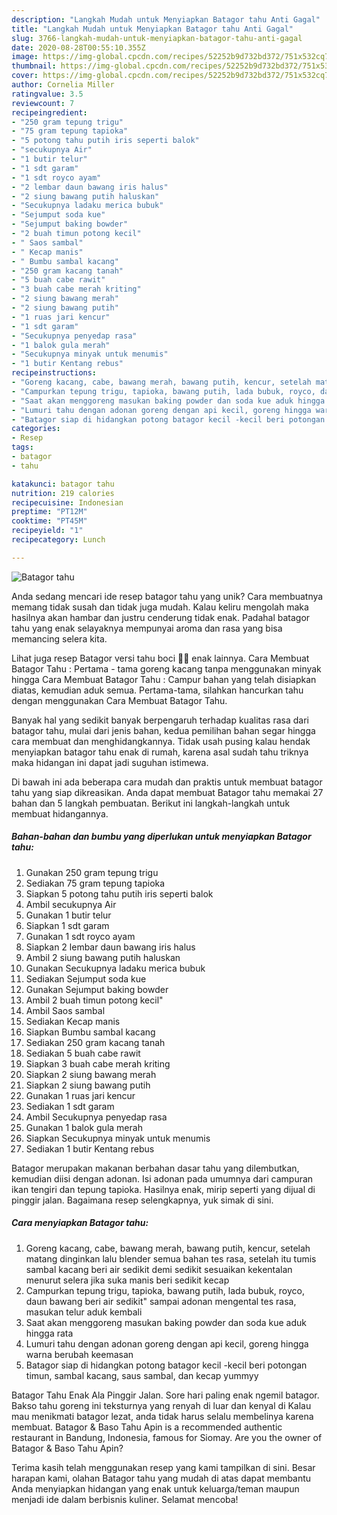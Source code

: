 ```yaml
---
description: "Langkah Mudah untuk Menyiapkan Batagor tahu Anti Gagal"
title: "Langkah Mudah untuk Menyiapkan Batagor tahu Anti Gagal"
slug: 3766-langkah-mudah-untuk-menyiapkan-batagor-tahu-anti-gagal
date: 2020-08-28T00:55:10.355Z
image: https://img-global.cpcdn.com/recipes/52252b9d732bd372/751x532cq70/batagor-tahu-foto-resep-utama.jpg
thumbnail: https://img-global.cpcdn.com/recipes/52252b9d732bd372/751x532cq70/batagor-tahu-foto-resep-utama.jpg
cover: https://img-global.cpcdn.com/recipes/52252b9d732bd372/751x532cq70/batagor-tahu-foto-resep-utama.jpg
author: Cornelia Miller
ratingvalue: 3.5
reviewcount: 7
recipeingredient:
- "250 gram tepung trigu"
- "75 gram tepung tapioka"
- "5 potong tahu putih iris seperti balok"
- "secukupnya Air"
- "1 butir telur"
- "1 sdt garam"
- "1 sdt royco ayam"
- "2 lembar daun bawang iris halus"
- "2 siung bawang putih haluskan"
- "Secukupnya ladaku merica bubuk"
- "Sejumput soda kue"
- "Sejumput baking bowder"
- "2 buah timun potong kecil"
- " Saos sambal"
- " Kecap manis"
- " Bumbu sambal kacang"
- "250 gram kacang tanah"
- "5 buah cabe rawit"
- "3 buah cabe merah kriting"
- "2 siung bawang merah"
- "2 siung bawang putih"
- "1 ruas jari kencur"
- "1 sdt garam"
- "Secukupnya penyedap rasa"
- "1 balok gula merah"
- "Secukupnya minyak untuk menumis"
- "1 butir Kentang rebus"
recipeinstructions:
- "Goreng kacang, cabe, bawang merah, bawang putih, kencur, setelah matang dinginkan lalu blender semua bahan tes rasa, setelah itu tumis sambal kacang beri air sedikit demi sedikit sesuaikan kekentalan menurut selera jika suka manis beri sedikit kecap"
- "Campurkan tepung trigu, tapioka, bawang putih, lada bubuk, royco, daun bawang beri air sedikit&#34; sampai adonan mengental tes rasa, masukan telur aduk kembali"
- "Saat akan menggoreng masukan baking powder dan soda kue aduk hingga rata"
- "Lumuri tahu dengan adonan goreng dengan api kecil, goreng hingga warna berubah keemasan"
- "Batagor siap di hidangkan potong batagor kecil -kecil beri potongan timun, sambal kacang, saus sambal, dan kecap yummyy"
categories:
- Resep
tags:
- batagor
- tahu

katakunci: batagor tahu 
nutrition: 219 calories
recipecuisine: Indonesian
preptime: "PT12M"
cooktime: "PT45M"
recipeyield: "1"
recipecategory: Lunch

---
```



![Batagor tahu](https://img-global.cpcdn.com/recipes/52252b9d732bd372/751x532cq70/batagor-tahu-foto-resep-utama.jpg)

Anda sedang mencari ide resep batagor tahu yang unik? Cara membuatnya memang tidak susah dan tidak juga mudah. Kalau keliru mengolah maka hasilnya akan hambar dan justru cenderung tidak enak. Padahal batagor tahu yang enak selayaknya mempunyai aroma dan rasa yang bisa memancing selera kita.

Lihat juga resep Batagor versi tahu boci 🍲😍 enak lainnya. Cara Membuat Batagor Tahu : Pertama - tama goreng kacang tanpa menggunakan minyak hingga Cara Membuat Batagor Tahu : Campur bahan yang telah disiapkan diatas, kemudian aduk semua. Pertama-tama, silahkan hancurkan tahu dengan menggunakan Cara Membuat Batagor Tahu.

Banyak hal yang sedikit banyak berpengaruh terhadap kualitas rasa dari batagor tahu, mulai dari jenis bahan, kedua pemilihan bahan segar hingga cara membuat dan menghidangkannya. Tidak usah pusing kalau hendak menyiapkan batagor tahu enak di rumah, karena asal sudah tahu triknya maka hidangan ini dapat jadi suguhan istimewa.


Di bawah ini ada beberapa cara mudah dan praktis untuk membuat batagor tahu yang siap dikreasikan. Anda dapat membuat Batagor tahu memakai 27 bahan dan 5 langkah pembuatan. Berikut ini langkah-langkah untuk membuat hidangannya.

<!--inarticleads1-->

##### Bahan-bahan dan bumbu yang diperlukan untuk menyiapkan Batagor tahu:

1. Gunakan 250 gram tepung trigu
1. Sediakan 75 gram tepung tapioka
1. Siapkan 5 potong tahu putih iris seperti balok
1. Ambil secukupnya Air
1. Gunakan 1 butir telur
1. Siapkan 1 sdt garam
1. Gunakan 1 sdt royco ayam
1. Siapkan 2 lembar daun bawang iris halus
1. Ambil 2 siung bawang putih haluskan
1. Gunakan Secukupnya ladaku merica bubuk
1. Sediakan Sejumput soda kue
1. Gunakan Sejumput baking bowder
1. Ambil 2 buah timun potong kecil&#34;
1. Ambil  Saos sambal
1. Sediakan  Kecap manis
1. Siapkan  Bumbu sambal kacang
1. Sediakan 250 gram kacang tanah
1. Sediakan 5 buah cabe rawit
1. Siapkan 3 buah cabe merah kriting
1. Siapkan 2 siung bawang merah
1. Siapkan 2 siung bawang putih
1. Gunakan 1 ruas jari kencur
1. Sediakan 1 sdt garam
1. Ambil Secukupnya penyedap rasa
1. Gunakan 1 balok gula merah
1. Siapkan Secukupnya minyak untuk menumis
1. Sediakan 1 butir Kentang rebus


Batagor merupakan makanan berbahan dasar tahu yang dilembutkan, kemudian diisi dengan adonan. Isi adonan pada umumnya dari campuran ikan tengiri dan tepung tapioka. Hasilnya enak, mirip seperti yang dijual di pinggir jalan. Bagaimana resep selengkapnya, yuk simak di sini. 

<!--inarticleads2-->

##### Cara menyiapkan Batagor tahu:

1. Goreng kacang, cabe, bawang merah, bawang putih, kencur, setelah matang dinginkan lalu blender semua bahan tes rasa, setelah itu tumis sambal kacang beri air sedikit demi sedikit sesuaikan kekentalan menurut selera jika suka manis beri sedikit kecap
1. Campurkan tepung trigu, tapioka, bawang putih, lada bubuk, royco, daun bawang beri air sedikit&#34; sampai adonan mengental tes rasa, masukan telur aduk kembali
1. Saat akan menggoreng masukan baking powder dan soda kue aduk hingga rata
1. Lumuri tahu dengan adonan goreng dengan api kecil, goreng hingga warna berubah keemasan
1. Batagor siap di hidangkan potong batagor kecil -kecil beri potongan timun, sambal kacang, saus sambal, dan kecap yummyy


Batagor Tahu Enak Ala Pinggir Jalan. Sore hari paling enak ngemil batagor. Bakso tahu goreng ini teksturnya yang renyah di luar dan kenyal di Kalau mau menikmati batagor lezat, anda tidak harus selalu membelinya karena membuat. Batagor &amp; Baso Tahu Apin is a recommended authentic restaurant in Bandung, Indonesia, famous for Siomay. Are you the owner of Batagor &amp; Baso Tahu Apin? 

Terima kasih telah menggunakan resep yang kami tampilkan di sini. Besar harapan kami, olahan Batagor tahu yang mudah di atas dapat membantu Anda menyiapkan hidangan yang enak untuk keluarga/teman maupun menjadi ide dalam berbisnis kuliner. Selamat mencoba!
